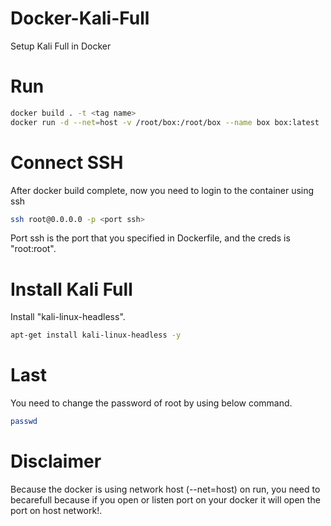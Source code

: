 # Docker-Kali-Full
Setup Kali Full in Docker

# Run
```bash
docker build . -t <tag name>
docker run -d --net=host -v /root/box:/root/box --name box box:latest
```

# Connect SSH
After docker build complete, now you need to login to the container using ssh
```bash
ssh root@0.0.0.0 -p <port ssh>
```
Port ssh is the port that you specified in Dockerfile, and the creds is "root:root".

# Install Kali Full
Install "kali-linux-headless".
```bash
apt-get install kali-linux-headless -y
```

# Last
You need to change the password of root by using below command.
```bash
passwd
```
# Disclaimer
Because the docker is using network host (--net=host) on run, you need to becarefull because if you open or listen port on your docker it will open the port on host network!.
